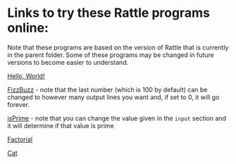 # Links to try these Rattle programs online:

Note that these programs are based on the version of Rattle that is currently in the parent folder. Some of these programs may be changed in future versions to become easier to understand.

[Hello, World!](https://tio.run/##7Tz9k9u2sb/rr4Cpl1i80/e5/lBysV3Hfs8znTgTp68/XM8NRUESaoqkCdLnc13/6@kuPkgABKm7JG2n897N@HwCFovF7mJ3sVgovy73WXr285BMTiYkzjYs3a1IVW4nD7FlEATB4FlBo5JuSJaSH/cVeVrtyOKMzB@u7j1cnT0gy/lyPhg8iSrAVKzIt1HKaDJ48p4WnGXpisyni@lcIIIf/K/MyCZbDQj8iF@H6C0lEdlWaVzCCAL9gCw7RCWLoyS5JrzMCoBISVQU0TVhKTnQQ1ZcQ9OGHLL3lJR7SvKMpSUtcDh@TOmHkryPkoo2k9CEU8AGqznQtOSPSVZAx/Wakr9WvCRpVlq9X08m5GrP4j2JcfK4JBF3cZCRwMxKUnFF426bRLvHoVoy/n5XsfgtyYtsV0QHbiydU0qe/ffr52QLlGzZx4/r6uNH0XNFGCd7miQZucqKZCMaP92Z8NNv@MXu6y8@X8zzd5e7Cf/m8nO@JPGexm85rh1Rsi0wKa9KxJEX7EDJvixzvprNQMJ0lyXbKawgfks/xPso3dFpnB1m7yrKkf989rsH9xcPZoxPyj38SqvDmhaTaCIwSTou5u8uL/LLOQiSwqx7pPU2M9xfPjhbztghTwQXAXlZgP5MDlG8Z6maBLhe3hbt8mw@4wLvBEZPFMvJCERLV@RTjhz57tWPoG6IXHWPyZrGEcoPFUdybkdBtnlUcFD8qz0FlYtA72A0Kgk95OV1KMU40Kq9oVs5YIS0hoaUd0m2jhKBwfysFZ6bjQXNYbeZLVlVAkFPy@fpxmwus/zV9jUyw2zFrRLtqNmk9oXZlGRZ/iyr6uah0Q4oC2v@uCoKkNGz7HCA/fYy3dAPLi6HtFiCchfsD4yXPrhnWX7tLoJunuJmt5ppnKXQvDMbYbu9gO1mLbiABf@@2m7tRSvIZSMXz8rIOZlLltS8sJsU2@pGbXX0ZyUA@HwxvyQnZDGX7Y24alDNEoS9rAerhRuNetnQ9F2mNodaDDS9iMAgmW1Lq9FgRoOy@WUoF3T/WChraUpGTyt5sMnSu7AroTMBe1oUWcGF8UqzKwe1@HX37l3xv9hUn3AHfKXVflH/tZyKH/3xu6/IRYlbLtpscFGVNLR7Ck5AmuOooIpXwlkAJ@NG98kVK/ew2T6QbIvsl06AXwpzjns/r/hejhS2ZAwchn0rXNz6mowlvVuwP4wLg7BlBQgJDE4BLoAW48a2lmD6wV/ti6za7WXzKJySl1scBzQCSESCT8GYiPVc7WES8IvIXjCba7pFv8akmbaJmpJXiOKKcToG3krcDVvZ1keZ8IzKTEVE2m01NUKLrgMFNw0mjSUJEKDMDU4MtAFEek1KhsSN2JSShRgiYIsKkFyxmIZk8g3hOY0Z7uAI6Ztjk8TEgeMoN4aCRCslkaGGLBbqU5mVURLaOiJ1ldEY@s8xDqFTniesHAVfBeFAeXCg5VwBweZyNI1tR8BpzQJlfuteBYFdGvGnIMQten5OgsAAb21WJVYDoP4TY4Geke3ZLNj6g1qZC764dEn3Eit2@KiZOLR6C1pWhXQ7NrX2zm8MRk1ZWVyvhhiITYRX44ZzhDAIdRlVl@@zKoGNQ01agy@FIHhZmHT1Mbn5oDnwZdAshH6g8SiIAC4gp8S3VAuZMAd8FF4EUXDZ1gPJjA8xzcuGojziXPlz0VY750blFqvVpeq1mDRoeI1bQKhMKeQFEg99UpaoDIbpkeAaHC7VOBfz9jzqj1Oy8K6pGWsTra079ECYo9wfeiJB9FgOC1vgyhn4hqipQnueoauaYyKha@bqgeN6ktDZ1kM0PLpT@omp0YuGRfWixmnAFRnyqygXn8F5gH1LIKzkJIl0yCNGW9IbCpZVqVrcSOFq1jR0@TvUitO09I23/wBPlkCo6AlBviYJTUc1QwyFaGPnFx4MhtL58J86CmGwUxwjhD@nwFA8xwArwf1IYzFW/wMbbYdIy9gyxIZtMahvG6qBjpsdndqiDpoRdJ5xztYJhSgItTaYL5Zn9353/8HDR59/evLlm8fBkHyJqlRQLmKFCDxUFEuPiD6KcPC4xp5OKapEBpAQI9QhhuTBG3GsfCyCDN0lWSF3PAT/dtQmg7lINMFRoG5CNjKkoMCjygiFujWlCYyCw8Roe8EuEcpcY8tWqkmnUZ6DZMQY286r@bGjzz0pPBeTxSUaShx0ag8ykJnQbc8lPcuo5scJCiC0QNxfKGpTh9Uqb3V28QT87cgeJY1xhBUmRCKEjhvjW8cNb4S7gn6D7RIafk9hWQkoE4KNA8MrNTF4HTfbHPcF6fWcj28252PvnMujky7bs@qpcZY7TiBhWcKGFNyw2ySLShwUmg7ZtoSWITTncQOWyD7G@MA/t@GRDKUdF0olLsO2STWQ/ORH4oYO7rAn/mFqztAzoRHqCBathjIzwcVweTrRx15bxJ44x2MxJFJ7E7uyUnjRjkh65QfbQPhE1vJfjucGPHB@uM6pEr@jS9qefstiNBd/s3AHp8EKDgJju3ESrHi1LtFxOD0nwepQJSXLk2unZxasNuw921Cn/SpYiQTZnzA/5vT9EKwKPF4dMLYYItPn4geiB0znFNQ4P23YTp7BcKVktDiHpY/J8hxkylJgwNm52AJw8BHJtTVNsishqg0tI5aApNfg8MD6YXADIyRCbhPEYeF4YnXo3AUr8H1O49fBSmnct9lV6nR@U3f@MXe6voc5aPm97HX6chhWpO5Md4IVejanNQ5WcZbGkQt9gWuIivIPWeZOfRmswC95Or4AsWabKsmc9v8CXBChOa0FrkClO4TjdfrPg1WzhZ@/q8DAORB/0ezZ/C8e@1@mr6Xd8AKXuCAU8gulyU7/GJkGyJ5BqPPUpSUC/cZMzcuUlS/qgNaGeapgXuW0iCTAUCaxs7oFM8iYgt6KZDSQE4szcmZv3@AAjMTeD33zvUb@JTQuXxTZQeSRHIC1Fu2P2fdNZsgB@r1a9tN08wMEVH4gpoBeAq93rd53wepdxcrvZYLVf@zFn78bwac45Zk2RXwIIUAJRnDu0yb2NAiVybSAL/DDZShAjGhDGYFR42i3BzRWGps6RrQNwVjeILDakIsTIuZnqvVET9wcQoTNQEgYwJmwAVyfGMhHWmQiDm3ghUmpR0iLQaItZnE2NGYHCGtGRVZBwL4J@/BoI6UQpdkUQ9o6NgeKCwZnIAjmQSMIjeI9hvaW8xOB6QHsG3jAheFrkFGnGGwHFjg067zJwnSXB/QYImAAAIyxVLxAE3vQ0hqEcrjBoDNrkAxJPMMawQtqQBAoh/O5HWg6qXOYSQG6B3AnD6RjITOnQQZHMy2C86CDe8IOeVbA8Snb1Z1rhRna2tjHi3kY3oKa2WJ@cjJany4makFA30mrbaA4pLbAce6o6KiTM06eh3h40JHsuQDUq9EEfp8uwktDenJpv6n8WtyqU0HdlIod6JELaXjZddap19LEKNIIDUXDWF7ryWT1@6hgkT6ASoZjDA@wO/aepuQNZtyiYuccpYP/ae4HA2Pf6CNAPf7x8fF3HATISgzTW@d3OWhM/tQ1at4esvfQCTy3vIEX@8lIqkbo4SsEl4qh6p6gTp5L6witnCzEdXCWo1E0@iRbRHgrwNToFqBf4ZR2hoa4zs8dZhlqZOVbDCthg6B4msXpIFmtUH8UhAp7YixGd@JqRV/vehvoGtc/Z9mT48ueiGW3JCujfbV0@UESN9M6rFplTtokH29wluaa50r1x6Qe4oCrxKqCz/DapX9AZN9A/jouzc4VvQ6XjprdmZMS9vF3pvhrOUZ1yNKahYAn5zVjVTe7HW/NUTdlb8@Y35TDJ7@Uwyc34PCJqcEGl8VZT7FYXdapCA0JHRs3JyzlJY02RJcfqIytlfoaCnSWRPBPya@o7B6n9r3e@v1YBIGpLw3nafJHCXdaTkOnbaD30nL9HtfrpnhseJ0oNkL5IccqDe96VBWQuPvVLOpjzY0RObr5K1jjxFANn45FJS6fGrWrMwMmk7BCilslUlXu44EPTiiFSEXyrrxsZ7wAHRoRLP7RI/feUvVZ7rGdsnYLLJzY2s6Y2enUGxDRSYifGB9B3nOtKQ1M4vTLYwMQN5MIQv52Mpl3iGRyU5E8emREc//ESdq8bRJdXnvgFAM6m9ZkVTOPyniG3UJtS7hILXskgljetjyuVfEJu2tst1n@RSVgTWo37FcVf12BLSgJY9ou47oTGYTZRZNBFZdFLtDHUlrXkcibxoG6VL1D0NXi3ZxkGdbzsRhcprp@VIx5/uoFGcmCIPCrWZpci3GyUtUsgRRlOmFfTV1HFHG0RqJep0yqmSuVLTSFf7zlQbReevXixp6l9xB@Klos0cjyBhmeqDSutXmwUdKKpWlkQmwFFRwuqlQWf9zlGLpgaF4PYEpecqVZanhRkALFDKy7ITE40tdkWHI0JW9CWbHEcAaYmqXvaYE3@GzblN3eoj7Rw8a@WsRbYDZvIq1ywa5xel59i@uBC4fDoXdbgkLhPXZzdyEj6XWB1bBYkMeVnKqaP9btjpkYsP2BmsbQHdsQD/lblpMqLVkiA80k43jLoaa2YFVRQ19tAmb08PbxMvC44qPlCl1AtTOx7ZN1j@UpG1JX8G0W/EfzQG@seruIqhmyjri0jbystlvDp4AVxSxUJMww1sRjtUS5hwU6xSvCdqh7HtNyUCwm6rQbojxcFBGKbmH@sBDwWBVx/@7zbtiOgmJPGcFR62o6ywBseEmCpkqpp@rGHaI3/W0GO8VQduHAT4FZ6eRH1mhVL5wotezpb8oQfgrGRKfqbS@zMDP2wed/B3GfDeJaZQIWeU/@HeQ9McjTlQRuRvOXmPtCu0xzqzc7dkMbT1dX8JiJ2oWvSPama8Yt5oVxba@ty52EqZipLkw051Eu0aJzWKeWC2pUUAyNNI2FcpqDyfI53G6vcdSEn9Zi7QeVF1Thb6NXt56YTBYGf/xvHuroxWB1N6QWnCsXx/Q1lq9/RWMS/DkNQveA5aQtRRHBrXI/cojuaraLQnUWCj/FzTD6C3IW3i7z6Dk4ddx1AfJl72VJ97jFvHfz9g2c3/wyDuB1WO67x8JyDcn/Wt7Y1JVPTDfGQXxjvMRzM2/HcVgnp9schY/4/W4J0kP@GuuHO3Jtx5OVflYrtD6RtGesM4HH06j9M7VPq3aNjXdTSZCmANafSLGfZJkvldS9Q6NCYmK3eOdW@1nsYIhO52MVYKYZqdMYxy6v@/bonBzJ8nuuUXqKjIxFHU3JkH4yPUrmvZHwwNVbWZ73zSong0A8Hw51MkYAGVXS6FtXcChg@azAd0v41mfN0tkePMFIVCu9xXe2V2SbykdgICVOwzFWsGQHLMbmZESnuylZLO/DyJLoZkAPYHFEeQSnjT3blvoBZVNuZeqGKW8rU4aFLlpZoPEX5tsEFs8lwa/Jsx3Jq8X7VjBtRAiGaG3wrvDWuBZv1aSZjCTRQl8DqTq0ragqoqISPqHpDg6Chub7bk4Ax1/kezXePMpW3F5nZZkdPLfxJFr6xkQJoE2jEhUvS0XnRhM0UQalLm3SF2cyTwWkLaY2yNzpn0/J84TLUdLXm3NrcwUf73LtZJrpxYs4TR8dS7RIpzgsAzUTBFSrw0LfzWYlryHG@NpEPEAYk5vpke@1642q4W0DXJ9bpRicN6Mw/VOjnFomzusnSlZVsTneghYRZecDqoHn6c9T3Gs1PrvsWlNkhzOidMvK0RjktLZTh/mTr289ftLZXpZztEz@RT2rg6lN/dKgZ3hgu30pX5gspQc1l2L4SO9SpOdmZbwnbs4Hu5y3wR3XYA272@mlGovOQjYzhi1gXGXT3UbWonjeAvFfoh1bqhvMyO1hXBe5rJz38XH@/3y0@Oi91PK/FqoR25bm/wQvO5bcz1P9pM2p@1a1IFUKoRbDp94Dw1hg7UcTcKv7o@s4Qa@DwRE@k1Tx1@nkZPbFmPzww/MXws3QqEjwK1E2FBkXYRXyIfowO@AzS/UHASJk5W@cJdUhnRXZ1ZhEgBBs5gxOwzhNdWh9X0WHu2p5nO5QZ6jIlswYdL4U0g9dXE/QcS3XxmG8FMR2X0f3Ja6nrN65svQeie7gz9Hvp3CY6M9wOIczq4D/NqeJjolvcRRyPal@QHeLahT74Oq7JrXeHpisFrWY4s2UOous5RdXoCkRAQW2NW94fZeHItYTlw3gI0D5AVjeTOCTRgbbFe83IlIXRDbXZQa2pUL32EC3AbH4cAnNwGvsLcNLSmitsaWU6XI3xDqWiKSJ6zmmwEj7pOIO09c2nuD8Bt@D8mu@OObY40szK7sIxqrCVi@/rkt2TUfnpaRv4zerUq9Y1ZvbjjISA1wlT4KA@Gqlj6WWe6nCnLZDWQ9RLrRR9NV/bJTw2ku6369A/BXtHSOt0oDQPH/b73466lvU96/YGzUCRc1SPMkJ39Snjb0lSsaX1tzBwML7lRdBMP0rqKgJHYZdwm/iE4c5@KpnKL7NQnwvmUh6PB44VT7NO6cbZSXamUxVylAeSUQYOxuZYw/7F1b9uJmJztKfVvlPOGhbfeMlWNubdV3zdlLYcT@@XNx7cO/h2f17D1q@p6nIfSm@y8VOf9kVtmYlcn3iB3E45bXkAr2FSibUlbUiyBKOAb@EJxUF5Fj0or6ujuM3DlyqYlOjQg3b1dsvzD@Irx6T6QiWyttzAeHTHfX9a6A50QGdk9yLpUW6zJrLKuNsa7sLVVPrRhoNX3Y6KytewyEqczGC3lh8P6CRWxEJEhhzsFVhcJ1VxTMIN4UNDv7889XP4qvTjGb958UKDehAfp2abgQb9fM/AA "Python 3 – Try It Online")

[FizzBuzz](https://tio.run/##7Txrk9s2kt/1KzDU2RZn9B7HDyWTsePYd67ail129vaDVt5QFCRxTZE0QXo8Pp//erYbDxIAQWomyd7W1d1UeTwCGo1Gd6O70Wgouy72aXL@a5@MTkckTDdRsluQstiOHmFLz/O83rOcBgXdkDQhP@9L8rTckdk5mT5a3H@0OH9I5tP5tNd7EpSAKV@QH4MkonHvyUeasyhNFmQ6no2nHBH84H9FSjbpokfgh/86BO8pCci2TMICRhDoB2TpISiiMIjja8KKNAeIhAR5HlyTKCEHekjza2jakEP6kZJiT0mWRklBcxyOHxP6qSAfg7ik9SQ0ZhSwwWoONCnYJUlz6LheU/L3khUkSQuj97vRiFzto3BPQpw8LEjAbBxkwDFHBSmZpHG3jYPdpS@XjL8/lFH4nmR5usuDA9OWziglz/797XOyBUq20efP6/LzZ95zRSJG9jSOU3KV5vGGN345GbGz79ly992dr8tp9mG1G7HvV1@zOQn3NHzPcO2IMtoCk7KyQBxZHh0o2RdFxhaTCUiY7tJ4O4YVhO/pp3AfJDs6DtPD5ENJGfKfTb55@GD2cBKxUbGHX0l5WNN8FIw4JkHHcvphtcxWUxAkhVn3SOttZngwf3g@n0SHLOZcBORFDvozOgThPkrkJMD14rZo5@fTCeN4RzB6JFlOBiBauiBfMuTIT69@BnVD5LJ7SNY0DFB@qDiCczsKss2CnIHiX@0pqFwAegejUUnoISuufSHGnlLtDd2KAQOk1dekvIvTdRBzDPpnpfBMb8xpBrtNb0nLAgh6WjxPNnpzkWavtm@RGXorbpVgR/UmuS/0pjhNs2dpWTX3tXZAmRvzh2Weg4yepYcD7LeXyYZ@snFZpIUClNlgf4pY4YJ7lmbX9iLo5iludqOZhmkCzTu9EbbbC9huxoJzWPAP5XZrLlpCzmu5OFZGLshUsKTihdkk2VY1KqujPksBwOfldEVOyWwq2mtxVaCKJQi7qgbLhWuNatnQ9FMqN4dcDDS9CMAg6W1zo1FjRo2y/qUpF3T/nEtrqUtGTSt4sEmTe7AroTMGe5rnac648UrSKws1/3Xv3j3@P99UX3AHfKvUflb9NR/zH/Xxp2/JssAtF2w2uKhSGNo9BScgzHGQU8kr7iyAk2Gt@@QqKvaw2T6RdIvsF06Arbg5x72flWwvRnJbMgQOw77lLm59TYaC3i3Yn4hxg7CNchASGJwcXADNh7VtLcD0g7/a52m524vmgT8mL7c4DmgEkIB4X7wh4eu52sMk4BeRvWA213SLfi0SZtokakxeIYqriNEh8FbgrtkabV2Ucc8ozVRAhN2WUyM07zpQcNNg0qI4BgKkucGJgTaASK5JESFxg2hMyYwP4bB5CUiuopD6ZPQ9YRkNI9zBAdI3xSaBiQHHUW4RChKtlECGGjKbyU9FWgSxb@qI0NWIhtB/gXEIHbMsjoqB963n96QHB1ouJBBsLkvTou0AOK1YIM1v1SshsEsh/uL5uEUvLojnaeCNzSrFqgFUf2Is0DGyOZsBW32QK7PBZyubdCexfIcP6ol9ozenRZkLt2NSa@782mBUlBX59aKPgdiIezWmOUcIg1CXUXXZPi1j2DhUp9W7ywXBilynq4vJ9QfFgbtevRD6iYYDLwA4j5wR11INZNwcsIG/9AJv1dQDwYxPIc2KmqIsYEz6c95WOeda5WaLxUr2Gkzq1bzGLcBVpuDyAon7LikLVBrD1EhwDRaXKpyzaXMe@ccZmTnXVI81iVbWHXogzJHuDz0RJ3oohvkNcOkMXEPkVL45T99WzSER0BVz1cBhNYlvbes@Gh7VKfzEWOtFwyJ7UeMU4IL02VWQ8c/gPMC@xRBWMhIHKuThow3p9TnLykQubiBx1Wvq2/ztK8WpW7rGm3@AJ4shVHSEIN@RmCaDiiGaQjSxs6UDg6Z0LvxnlkJo7OTHCO7PKTAUzzHASnA/wlgM5f/ARtMh0iI0DLFmWzTqm4aqp@JmS6e2qIN6BJ2ljEXrmEIUhFrrTWfz8/vfPHj46PHXX57cfXfp9cldVKWcMh4rBOChglB4RPRRhIHH1fZ0QlElUoCEGKEKMQQP3vFj5SUPMlSXYIXY8RD8m1GbCOYC3gRHgaoJ2RghBTkeVQYo1K0uTWAUHCYG22W0Qih9jQ1bKScdB1kGkuFjTDsv58eOLvck8SxHsxUaShx0Zg7SkOnQTc8lPMug4scpCsA3QOxfKGpdh@Uqb3V2cQT8zcgeJY1xhBEmBDyEDmvjW8UN77i7gn6N7QIafo9hWTEoE4INPc0r1TF4FTebHHcF6dWclzeb89I55/zopPPmrGpqnOXECiQMS1iTght2G6dBgYN83SGbltAwhPo8dsASmMcYF/jXJjySIbVjKVVi5TdNqobkFzcSO3Swhz1xD5Nz@o4JtVCHs2jRF5kJxoeL04k69poidsQ5DoshkJqb2JaVxIt2RNArPpgGwiWyhv@yPDfggfPDdUal@C1dUvb0xyhEc/FfBm7vzFvAQWBoNo68BSvXBToOq@fUWxzKuIiy@NrqmXiLTfQx2lCr/cpb8ATZXzA/ZvW98RY5Hq8OGFv0kelT/gPRA6ZzcqqdnzbRTpzBcKVkMLuApQ/J/AJkGiXAgPMLvgXg4MOTa2sap1dcVBtaBFEMkl6DwwPrh8ENjBAImUkQg4XjidWic@ctwPdZjd95C6lxP6ZXidX5fdX558zqeg1z0OK16LX6MhiWJ/ZMJ94CPZvVGnqLME3CwIZe4hqCvPhTmtpTr7wF@CVHxx0Qa7op49Rq/zfABRGa1ZrjCmS6gzteq//CW9Rb@PmHEgycBfE3xZ7Nf@Kx/2XyVtgNJ3CBC0Ihv5CabPUPkWmA7BmEOk9tWgLQb8zUvEyi4kUV0JowTyXMq4zmgQDoiyR2WrVgBhlT0FuejAZyQn5GTs3t6x2Akdj7qWu@t8i/mIbFizw98DySBbBWov05fV1nhiygH@SynyabNxBQuYEiCfQSeL1r9H7wFh/KqHgtEqzuYy/@/LcWfPJTnm5T@AcfAhRvAOc@ZWLPPF@aTAN4iR9WPgfRog1pBAa1o90e0FgpbPIY0TQEQ3GDEFWGnJ8QMT9Trkdq4voQwm0GQsIAFnEbwNSJgXymecrj0Bqem5RqhLAYJNhiFmdDw@gAYc0gT0sI2Dd@Fx5lpCSiJB1jSFvF5kBxHsEZCIJ50AhCg3CPob3h/HhgegD7Bh5wpvkaZNQZBtueAQ7NKm8y093lAT0GDxgAAGMsGS/Q2Bw0NwahHG4w6NwYJEISx7Ba8JwaEATK4WJqBppW6hxmkoD2AdzKA6lYSM9pkN7RTAvnPOjgnkSHLM3h@JTuqs61xAxtTezD2dT3b0HNZDY9PR2sz2YjuSCg77TR1pMcklvgOHdkdNTKGSvPQxw8aEn2LAH1YjCC32czf6VJTyztD5Vfg1tVKqidUr4DHXIhNS/bzjrVWuoYRRihPm8Yims9kaz@GORRoA6gguEYwwPsLvpIE/IOM25BvrOO0t5/1PeDnrZv1BGgGn95fPyJhQBZiWF64/wuBg3JX9pGTZtD9g46geeGN3BiPx0I1fAdfIXgUjJU3hNUyXNhHaGVkRm/Dk4zNIpan2ALD285mBzdAHQrnNROXxPXxYXFLE2NjHyLZiVMEBRPvTgVJMsVqo@cUG5PtMWoTlwt7@tcbw1d4frnLHt0fNkjvuyGZEW0L5cuPgjiJkqHZavISevk4w3OXF/zVKr@kFRDLHCZWJXwKV67dA8IzBvI38elyYWk1@LSUbM7sVLCLv5OJH8NxygPWUqzEPD0omKs7I5ux1t91E3Z2zHmD@Xw6W/l8OkNOHyqa7DGZX7WkyyWl3UyQkNCh9rNSZSwggYbosoPZMbWSH31OTpDIvin4FdQtI@T@15t/W4snMDElYZzNLmjhJOG01BpG@hdGa7f4XrtFI8JrxLFWijfZ1il4VyPrALid7@KRV2suTEiSzd/B2usGKrm07GoxOZTrXZVZkBnElZIMaNEqsxcPHDBcaXgqUjWlpdtjRegQyGCxT9@bN9byj7DPTZT1naBhRVbmxkzM516AyJaCXET4yLIea7VpYFJnG55bADiZhJByD9OJtMWkYxuKpLHj7Vo7p84SZO3daLLaQ@sYkBr0@qsqueRGU@/XahNCeeJYY94EMualse2Ki5ht41tN8u/qQSsTu363aririswBSVgdNulXXcigzC7qDOoZKLIBfqihFZ1JOKmsScvVU8Iulq8mxMsw3q@KASXKa8fJWOev3pBBqIgCPxqmsTXfJyoVNVLIHmZjt9VU9cSRRytkajWKZJq@kpFC03gH2t4EKWXTr24sWfpPISf8RZDNKK8QYQnMo1rbB5sFLRiaRoZEVNBOYfzMhHFH/cYhi4YmlcDIikvsdI00bwoSIFiBtbekBgcqWsyLDkak3e@qFiKcAaYOko@0hxv8KNtXXZ7i/pEBxu7ahFvgVm/iTTKBdvGqXnVLa4Dzu/3@85tCQqF99j13YWIpNc5VsNiQR6Tcior/hi3O3piwPQHchpNd0xD3Gfvo4yUSRHFItCMU4a3HHJqA1YWNXTVJmBGD28fV57DFR8tV2gDqpyJaZ@MeyxH2ZC8gm@y4H81D9TGqrYLr5oh64AJ28iKcrvVfApYUcxCBdwMY008VksUe1igVbzCbYe859EtB8Viola7wcvDeREh7@bmDwsBj1URd@8@54ZtKSh2lBEcta66s/TAhhfEq6uUOqpu7CFq099msFUMZRYO/OLplU5uZLVWdcLxUsuO/roM4RdvSFSq3vQyMz1j7339VxD3VSOuUSZgkPfkX0HeE408VUlgZzR/i7nPlcvUt3q9Yze09nRVBY@eqJ25imRvumbcYk4Y2/aautxKmIyZqsJEfR7pEg06@1VqOadaBUVfS9MYKMcZmCyXw233GkdN@Fkl1m5QcUHl/zF6deuJyWim8cf95qGKXjRWt0MqwdlysUxfbfm6VzQk3l8Tz7cPWFbakhcR3Cr3I4aornq7SFTnPvdTTA@j75Bz/3aZR8fBqeWuC5DPOy9L2sfNpp2bt2vg9OaXcQCvwnLXPRaWawj@V/LGprZ8YrLRDuIb7SWenXk7jsM4Od3mKHzE77dLkB6yt1g/3JJrO56sdLNaonWJpDljlQk8nkbtnql5WjVrbJybSoDUBbDuRIr5JEt/qSTvHWoV4hPbxTu32s98B0N0Oh3KADNJSZXGOHZ53bVHp@RIlt9xjdJRZKQt6mhKhnST6VAy542EA67ayuK8r1c5aQTi@bCvkjEcSKuSRt@6gENBlE1yfLeEb33WUTLZgycY8Gql9/jO9opsE/EIDKTEqD/ECpb0gMXYjAzoeDcms/kDGFkQ1QzoASwMKAvgtLGPtoV6QFmXW@m6ocvbyJRhoYtSFmj8jfk2jsVxSfB78mxH8mrhvhFMaxGCJloTvC281a7FGzVpOiNJMFPXQLIObcuriiivhI9psoODoKb5rpsTwPE38V6N1Y@yJbfXaVGkB8dtPAnmrjFBDGiToEDFSxPeuVEEjaRBqUqb1MWZyFMBabOxCTK1@qdj8jxmYpTw9frcylzBx3tMOZl6ev4iTtFHhwIt0skPy0DNCAHl6rDQd7NZiGuIIb424Q8QhuRmeuR67XqjanjTAFfnViEG680oTP9UK6cWifPqiZJRVayPN6B5RNn6gKrnePrzFPdahc8su1YUmeEML90ycjQaOY3t1GL@xOtbh5@0tpfhHA2Tv6xmtTA1qZ9r9PQP0W5fiBcmc@FB9aVoPtK5FOG5oyLcEzvng13W2@CWa7Ca3c30UoVFZSHrGf0GMK6y7m4ia1A8bYC4L9GOLdUOZsT20K6LbFZOu/g4/X8@Gnx0Xmq5XwtViE1L83@Cly1L7uapetJm1X3LWpAygVArwqfePc1YYO1HHXDL@6PrMEavg8ERPpOU8dfZ6HRyZ0jevHn@grsZGuQxfiXKhiLjAqxCPgSfJgd8Zin/IECEqPwN07g8JJM8vRqSABCCzZzAaRinKQ@N76tocVcNj9Me6vQl2YIZvdaXQuqhi@0JWq7lmji0l4LY7upov8R1lNVbV5bOI9EJ/hz9fgqLie4Mh3U4Mwr4b3OaaJn4Fkch25OqB3S3qEYxD66ua1Lj7YHOal6Lyd9MybPIWnxxBZoSHlBgW/2G13V5yGM9ftkAPgKUH4DFzQQ@aYxgu@L9RkCqgsj6ukzDNpfoLjV0GxCLCxfXDLzG3kZ4SQmtFbaERqrcDbEOBSJh4jqOKTDSPKnYw9S1jSM4v8H3oPyeL4459vhSz8rOvKGssFXLr@qSbdPReinp2vj1quQrVvnmtqWMRAOXyRPPI65a6WOp5U6qMKdtUdZBlA2tFX11HxsFvPKS9vcrEHdFe8tIozTA18/f5ruflvoW@f0r5kYNQFHTBE9y3Dd1aWNniZL2pTUnGFg4v/LC88Z/BxXVoX2/Tfh1fGIxB1/19Pm3WfDvJeNJj8ueVeVTv3O6UVaimcmUpQzFkUSEtrOROeaw/8GqHzsz0Vr60yj/8XtNq6@9BGt6s7Zr3lYKW@7H57P7D@8/On9w/2HD99QVuS/5d7mY6S@zwlavRK5O/CAOq7yWLNFbyGRCVVnLgyzuGPBLeBJeQI5FL/Lr6hh@48BKFptqFWrYLt9@Yf6Bf/WYSEdEibg95xAu3ZHfvwaaExzQOYm9WBiki6y5qDJOt6a7kDW1dqRR82WnsrL8NRyi0hfD6Q359wNquRWeIIExB1MVetdpmT@DcJPbYO@vv76IPn@@@0P5@fOXE/aWzd7O2Pz1@XJ39ma2ZnfOl9P1bP1uutrd@Qb@nOOfP6xm0@mv/PvWNFzqz@UCrW5PfAebagTD9us/AA "Python 3 – Try It Online") - note that the last number (which is 100 by default) can be changed to however many output lines you want and, if set to 0, it will go forever.

[isPrime](https://tio.run/##7Txrkxu3kd/5K6Dh2eLs8r2KHrTXkiJLd6pKWS7LuXxgqHg4BElE89I8tFpF0V93uvGYATCY4a7tJJW62yqtlkCj0ehudDcaDWbX5TFNLn4eksnZhITpjiWHFanK/eQhtgw8zxs8y2lQ0h1JE/LjsSJPqwNZXJD5w9W9h6uLB2Q5X84HgydBBZjyFfk2SBiNBk/e07xgabIi8@liOueI4Af/K1OyS1cDAj/8Vxy8pSQg@yoJSxhBoB@QpXFQsjCIomtSlGkOEAkJ8jy4JiwhMY3T/BqadiRO31NSHinJUpaUNMfh@DGhH0ryPogq2kxCo4ICNlhNTJOyeEzSHDqut5T8tSpKkqSl0fv1ZEKujiw8khAnD0sSFDYOMuKYWUmqQtJ42EfB4bEvl4y/31UsfEuyPD3kQVxoSy8oJc/@@/VzsgdK9uzjx2318SPvuSKsIEcaRSm5SvNoxxs/3ZkU598U68PXX3xez7N3m8Ok@GbzOVuS8EjDtwWuHVGyPTApq0rEkeUspuRYllmxms1AwvSQRvsprCB8Sz@ExyA50GmYxrN3FS2Q/8Xsdw/uLx7MWDEpj/ArqeItzSfBhGMSdKzn7zbrbDMHQVKY9Yi03maG@8sHF8sZi7OIcxGQlznozyQOwiNL5CTA9fK2aJcX81nB8U5g9ESynIxAtHRFPmXIke9e/Qjqhshl95hsaRig/FBxBOcOFGSbBXkBin91pKByAegdjEYloXFWXvtCjAOl2ju6FwNGSKuvSfkQpdsg4hj0z0rhC70xpxnsNr0lrUog6Gn5PNnpzWWavdq/RmborbhVggPVm@S@0JuiNM2epVXdPNTaAWVuzB9WeQ4yepbGMey3l8mOfrBxWaSFArSwwf7AitIF9yzNru1F0N1T3OxGMw3TBJoPeiNstxew3YwF57Dg31f7vbloCbls5OJYGbkkc8GSmhdmk2Rb3aisjvosBQCf1/MNOSOLuWhvxFWDKpYg7KYeLBeuNaplQ9N3qdwccjHQ9CIAg6S3LY1GjRkNyuaXplzQ/WMuraUuGTWt4MEuTe7CroTOCOxpnqd5wY1Xkl5ZqPmvu3fv8v/5pvqEO@ArpfaL@q/llP@oj999RdYlbrlgt8NFVcLQHik4AWGOg5xKXnFnAZwMG90nV6w8wmb7QNI9sl84gWLDzTnu/awqjmIktyVj4DDsW@7ittdkLOjdg/1hBTcIe5aDkMDg5OACaD5ubGsJph/81TFPq8NRNI/8KXm5x3FAI4AExPvkjQlfz9URJgG/iOwFs7mle/RrTJhpk6gpeYUorlhBx8BbgbthK9u7KOOeUZqpgAi7LadGaN4VU3DTYNJYFAEB0tzgxEAbQCTXpGRI3IhNKVnwIRw2rwDJFQupTybfkCKjIcMdHCB9c2wSmArgOMqNoSDRSglkqCGLhfxUpmUQ@aaOCF1lNIT@S4xD6LTIIlaOvK88fyA9ONByKYFgc1maxvYj4LRigTS/da@EwC6F@JPn4xa9vCSep4G3NqsUqwZQ/4mxQM/I9mwGbP1BrswGX2xs0p3E8h0@aib2jd6cllUu3I5JrbnzG4NRU1bm16shBmIT7tUKzTlCGIS6jKpbHNMqgo1DdVq9L7kgijLX6epjcvNBceBLr1kI/UDDkRcAnEfOiWupBjJuDoqRv/YCb9PWA8GMDyHNyoaiLCgK6c95W@2cG5VbrFYb2WswadDwGrcAV5mSywsk7rukLFBpDFMjwTVYXKpxLubteeQf52ThXFMz1iRaWXfogTBHuj/0RJzosRjmt8ClM3ANkVP55jxDWzXHREDXzFUDx/UkvrWth2h4VKfwE1OtFw2L7EWNU4ArMiyugox/BucB9i2CsLIgUaBCHj7akN6Qs6xK5OJGElezpqHN36FSnKalb7z5B3iyCEJFRwjyNYloMqoZoilEG3uxdmDQlM6F/9xSCI2d/BjB/TkFhuI5BlgJ7kcYi7H8H9hoOkRahoYh1myLRn3bUA1U3Gzp1B51UI@gs7Qo2DaiEAWh1nrzxfLi3u/uP3j46PNPT75889gbki9RlXJa8FghAA8VhMIjoo8iBXhcbU8nFFUiBUiIEeoQQ/DgDT9WPuZBhuoSrBA7HoJ/M2oTwVzAm@AoUDchGxlSkONRZYRC3evSBEbBYWK0X7MNQulrbNlKOek0yDKQDB9j2nk5P3b0uSeJZz1ZbNBQ4qBzc5CGTIduey7hWUY1P85QAL4BYv9CUes6LFd5q7OLI@BvR/YoaYwjjDAh4CF02BjfOm54w90V9GtsF9DwewrLikCZEGzsaV6picHruNnkuCtIr@d8fLM5HzvnXJ6cdNmeVU2Ns9yxAgnDEjak4IbdR2lQ4iBfd8imJTQMoT6PHbAE5jHGBf65DY9kSO1YS5XY@G2TqiH5yY3EDh3sYU/cw@ScvmNCLdThLFoNRWai4MPF6UQde00RO@Ich8UQSM1NbMtK4kU7IugVH0wD4RJZy39ZnhvwwPnhOqNS/JYuKXv6LQvRXPzNwO2deys4CIzNxom3KqptiY7D6jnzVnEVlSyLrq2embfasfdsR632K2/FE2R/wvyY1feDt8rxeBVjbDFEps/5D0QPmM7JqXZ@2rGDOIPhSslocQlLH5PlJciUJcCAi0u@BeDgw5NrWxqlV1xUO1oGLAJJb8HhgfXD4AZGCISFSVABC8cTq0XnwVuB77Mav/ZWUuO@Ta8Sq/ObuvOPmdX1PcxBy@9Fr9WXwbA8sWe6463Qs1mtobcK0yQMbOg1riHIyz@kqT31xluBX3J0fAFiTXdVlFrt/wW4IEKzWnNcgUx3cMdr9V96q2YLP39XgYGzIP6i2LP7Xzz2v0xeC7vhBC5xQSjkF1KTrf4xMg2QPYNQ56lNSwD6jZmalwkrX9QBrQnzVMK8ymgeCIChSGKndQtmkDEFvefJaCAn5Gfk1Ny@XgyMxN4PffO9Rv5FNCxf5GnM80gWwFaJ9sf0@yYzZAH9Xi77abL7AQIqNxCTQC@B14dW7ztv9a5i5fciweo@9uLP37Xgk5/ydJvCP/gQoHgjOPcpE3vu@dJkGsBr/LDxOYgWbUgjMGoc7T5GY6WwyWNE2xCMxQ0Cqw05PyFifqbaTtTEzSGE2wyEhAEF4zagUCcG8pHmKY9DG3huUuoRwmKQYI9ZnB0NWQxhzShPKwjYd34fHmWkJKIknWJIW8fmQHHO4AwEwTxoBKFBeMTQ3nB@PDCNwb6BB1xovgYZdY7BtmeAQ7PKmyx0dxmjx@ABAwBgjCXjBRqZg5bGIJTDDQZdGINESOIY1gieUwOCQDlczs1A00qdw0wS0D6AW3kgFQvpOQ0yOJlp4ZwHHTwSFmdpDsen9FB3biVmaGtjHy/mvn8LamaL@dnZaHu@mMgFAX1nrbaB5JDcAqe5I6OjTs5YeR7i4EFHsmcNqFejCfw@X/gbTXpiab@p/FrcqlNB3ZTyHeiQC2l42XXWqdfSxCjCCA15w1hc64lk9fsgZ4E6gAqGYwwPsAf2nibkDWbcgvxgHaW9/2nuBz1t36gjQD3@8enxdywEyEoM01vndzFoTP7UNWreHnJ00Ak8N7yBE/vZSKiG7@ArBJeSofKeoE6eC@sIrQVZ8OvgNEOjqPUJtvDwloPJ0S1At8JJ7fQ1cV1eWszS1MjIt2hWwgRB8TSLU0GyXKH6yAnl9kRbjOrE1fK@3vU20DWuf86yJ6eXPeHLbklWRPty6eKDIG6mdFi2ipy0Tj7e4Cz1Nc@l6o9JPcQCl4lVCZ/itUv/gMC8gfx1XJpdSnotLp00uzMrJezi70zy13CM8pClNAsBzy5rxspudjve6qNuyt6eMb8ph89@KYfPbsDhM12DNS7zs55ksbyskxEaEjrWbk5YUpQ02BFVfiAztkbqa8jRGRLBPwW/grJ7nNz3auv3Y@EEJq40nKPJHSXcaTkNlbaB3o3h@h2u107xmPAqUayF8sMCqzSc65FVQPzuV7GojzU3RmTp5q9gjRVDNXw6FZXYfGrUrs4M6EzCCqnCKJGqMhcPXHBcKXgqsujKy3bGC9ChEMHiHz2y7y1ln@Ee2ylru8DCiq3NjJmZTr0BEZ2EuIlxEeQ81@rSwCROvzx2AHEziSDkbyeTeYdIJjcVyaNHWjT3T5ykzdsm0eW0B1YxoLVpdVY188iMp98t1LaE88SwRzyILdqWx7YqLmF3je02y7@oBKxJ7fr9quKuKzAFJWB026VddyKDMLuoM6gqRJEL9LGE1nUk4qZxIC9V7xB0tXg3J1iG9XwsBJcprx8lY56/ekFGoiAI/GqaRNd8nKhU1UsgeZmO31dT1xFFnKyRqNcpkmr6SkULTeBf0fIgSi@denFjz9J7CD/nLYZoRHmDCE9kGtfYPNgoaMXSNDIhpoJyDudVIoo/7hYYumBoXg9gUl5ipWmieVGQAsUMrL0hMThS12RYcjQlb3xRscRwBpiaJe9pjjf4bN@U3d6iPtHBxr5axFtg1m8ijXLBrnFqXnWL64Dzh8Ohc1uCQuE9dnN3ISLpbY7VsFiQV0g5VTV/jNsdPTFg@gM5jaY7piEeFm9ZRqqkZJEINKO0wFsOObUBK4sa@moTMKOHt48bz@GKT5YrdAHVzsS0T8Y9lqNsSF7Bt1nwH80DtbHq7cKrZsg2KIRtLMpqv9d8ClhRzEIF3AxjTTxWS5RHWKBVvMJth7zn0S0HxWKiTrvBy8N5ESHv5uYPCwFPVRH37z7nhu0oKHaUEZy0rrqz9MCGl8RrqpR6qm7sIWrT32awVQxlFg785OmVTm5kjVb1wvFSy57@pgzhJ29MVKre9DILPWPvff53EPdZI65VJmCQ9@TfQd4TjTxVSWBnNH@Juc@Vy9S3erNjd7TxdHUFj56oXbiKZG@6ZtxiThjb9pq63EmYjJnqwkR9HukSDTqHdWo5p1oFxVBL0xgopxmYLJfD7fYaJ034eS3WflBxQeX/Nnp164nJZKHxx/3moY5eNFZ3QyrB2XKxTF9j@fpXNCbenxPPtw9YVtqSFxHcKvcjhqiuZrtIVBc@91OFHkZ/QS7822UeHQenjrsuQL7svSzpHreY927evoHzm1/GAbwKy133WFiuIfhfyxubuvKJyU47iO@0l3h25u00DuPkdJuj8Am/3y1BGmevsX64I9d2OlnpZrVE6xJJe8Y6E3g6jdo/U/u0atbYODeVAGkKYN2JFPNJlv5SSd47NCrEJ7aLd261n/kOhuh0PpYBZpKSOo1x6vK6b4/OyYksv@MapafISFvUyZQM6SfToWTOGwkHXL2VxXlfr3LSCMTz4VAlYziQViWNvnUFhwKWzXJ8t4RvfbYsmR3BE4x4tdJbfGd7RfaJeAQGUiqoP8YKljTGYuyCjOj0MCWL5X0YWRLVDOgBLAxoEcBp48j2pXpA2ZRb6bqhy9vIlGGhi1IWaPyF@TaOxXFJ8GvybCfyauGxFUxrEYImWhO8K7zVrsVbNWk6I0mwUNdAsg5tz6uKKK@Ej2hygIOgpvmumxPA8RfxXq1oHmVLbm/Tskxjx208CZauMUEEaJOgRMVLE965UwRNpEGpS5vUxZnIUwFpi6kJMrf651PyPCrEKOHr9bmVuYKPdwvlZJrp@Ys4RR8dC7RIJz8sAzUTBJSrw0Lf3W4lriHG@NqEP0AYk5vpkeu1642q4U0DXJ9bhRisN6Mw/VOtnFokzusnSkZVsT7egOYRZecDqoHj6c9T3Gs1PrPsWlFkhjO8dMvI0WjktLZTh/kTr28dftLaXoZzNEz@up7VwtSmfqnRM4zZ4ViKFyZL4UH1pWg@0rkU4blZGR6JnfPBLuttcMc1WMPudnqpxqKykM2MfgsYV9l0t5G1KJ63QNyXaKeWagczYnto10U2K@d9fJz/Px8NPjovtdyvhWrEpqX5P8HLjiX381Q9abPqvmUtSJVAqMXwqfdAMxZY@9EE3PL@6DqM0OtgcITPJGX8dT45m30xJj/88PwFdzM0yCP8SpQdRcYFWIUcBx9mMT6zlH8QIEJU/oZpVMXJLE@vxiQAhGAzZ3AaxmmquPV9FR3uquVxukOdoSRbMGPQ@VJIPXSxPUHHtVwbh/ZSENtdHd2XuI6yeuvK0nkkuoM/J7@fwmKiO8NhHc6MAv7bnCY6Jr7FUcj2pOoB3S2qUcyDq@ua1Hh7oLOa12LyN1PyLLIVX1yBpoQHFNjWvOF1XR7yWI9fNoCPAOUHYHEzgU8aGWxXvN8ISF0Q2VyXadiWEt1jDd0OxOLCxTUDr7H3DC8pobXGllCmyt0Q61ggEiau55gCI82Tij1MXds4gvMbfA/Kr/nimFOPL/Ws7MIbywpbtfy6Ltk2HZ2Xkq6N36xKvmKVb247ykg0cJk88TziqpU@lVrupQpz2hZlPUTZ0FrRV/@xUcArL2l/vwJxV7R3jDRKA3z9/G2@@@mob5Hfv2Ju1AAUNU3wJMd9U5829pYoaV9acwcDC@dXXnje9K@gojq073cJv4lPLObgq54h/zYL/r1kPOnxeGBV@TTvnG6UlWhnMmUpQ3kiEaHtbGSOOexfWPVjZyY6S39a5T/@oG31tZdgbW/Wdc3bSWHH/fhyce/BvYcX9@89aPmepiL3Jf8uFzP9ZVbY6pXI9YkfxGGV15I1eguZTKgra3mQxR0DfglPwgvIsehFfl1dgd84sJHFplqFGrbLt1@Yf@BfPSbSESwRt@ccwqU78vvXQHOCGJ2T2IulQbrImosq43RvugtZU2tHGg1fDiory1/DISp9MZzekH8/oJZb4QkSGBObqjC4Tqv8GYSb3AZ7f/7503px@W5jfKfdZf2ldpeL7Gf@zWraKPXneoX2dSC@bU01ggn7eXHxDw "Python 3 – Try It Online") - note that you can change the value given in the `input` section and it will determine if that value is prime


[Factorial](https://tio.run/##7Tz9cxu3jr/rr6BXl0RrS7Ikp02rxkmcxHn1TCbOJO7r3NjK61qipH1Z7Sr7Ecd9vvzrPQAkd0kuV7L7cW9u7jytIpEgCIIgAIIg19f5MokPfmuf/XjynsF/Zz8esxenL4/Zq9N39OPkzdnxu7fvjuFzhx3//fjN2U9Hr1//J6MGr4/e/O2no78ds59PXr9mz4/Z0cuXxy/Z2Sk7Ozllp2/Yydl7dvrzm51Wq816uz02TWZhvBizIp/3vsOSlud5rRcpD3I@Y0nMzpYFOyoWbHjABt@NH343PnjERoPRoNV6FhRAazpmL4M45FHr2WeeZmESj9mgP@wPCBH84T95wmbJuMXgjz5WwUfOAjYv4mkOLRjUA7JkFeThNIiia5blSQoQMQvSNLhmYcxWfJWk11A0Y6vkM2f5krN1EsY5T7E5/oz5l5x9DqKCV53wKOOADUaz4nGePWVJChXXl5z9s8hyFie5Ufu412NXy3C6ZFPsfJqzILNxsA5hDnNWZJLGxTwKFk99OWT8/FSE049snSaLNFhl2tBfhb/@ev958euvNzsn54u9d8PL7N7B@eBycPlhMFnc@wa@DvHr88lwMGBhRg0QnvVYEMFoY2DSZx5djw1c2fts@H6Yjd4e6EiHFdJRiZTIuELUSx5FCbtK0mhGhTfnw8NPk51etvckO188vvf1fHC4/jRZ9LInk6@HwzWbLvn0Y4b8zjhwYA4Tsy5yRLVOwxVnyzxfZ@P9fZAqvkiieR@4Nv3Iv0yXQbzg/Wmy2v9U8AznPNv/5tG3w0f7YdbLl/ARF6tLnvaCHmGS5Aw@Tc7XkwEID4del0jyXXr4dvToYLQfrtYRzRwgz1OQ2d4qmC7DWHYCM53fFe3oYLCfEd4etO7JaWYdECc@Zjdr5Mib0zMQcUQuq7vskk8DlBkUVsG5BQd5WgdpBovtaslBzAOQdWiNgslX6/zaF1RmT3rZ@WAP@PF492v2BKZk8vXxguUgiRnhm4OwJmkYRCyZVx1IaaSPVyD6VCikURCwwlUAw@NA3BzXHDa9AREPF0uxPJbBZ5Tya3bzIBPEwLxfJwW7CmJsH@Uh8EGgy7pqTdzHhROAmMDgAiCMdWC9XIVRZC30KWmaaqXj@iZ@ADuAdfn1GtYwKBZQi6CnWLZMimgGtNYpAaGcJjHwm8eIcRmksx5O50yO9CrMl0idZALrAFGkA5CHoOlQ6yAfQljmGVJfwfpyWOyCesU//iXA6R@zi/vrBFRDcnF/dKF3igO55tn9UZdxYMtDEyOUEDMWsJTZuQeAXpcBqCeQiZ8PJ9QdCNLxGOcFNSL8HyeAcRoAY0A6U5h2ULusw/uLPruIfVRwnwrEgop1FaSwXjte94EPGIChqNZA@eGYYyRJLuCYZvgKJqCII55lxNZZUlxGJBGrfjnwD8BzUTHrEhQpygiaghzC0sVJh39hri6vWYoyBZOd4@8iw893oyFOFQg@S8OZElZYadirTfjjHqNxeV4Oi8/zbrB1r/eEid8tZV9arRmfC7npIPt9TeEuouQSVgUuLP23sj2ZXpjyNYijXpIUOTDoKD@OZ3pxnqxP5@9RR@ilaLWCBdeLpInSi6IkWb9IirK4rZUDytTof1qkKaiuF8lqBRJ1Es/4FxuXRdpUgGY22Oswy11wL5L1tT0IPjvC1WgUc1hdULzQC8HyvQLLZwwY5j5/Xszn5qAl5KiaF8fI2CET1qld8sIskmwrC5UDoH7LCYDf54MJ22XK2lXTVYIqliDspGwsB64VqmFD0ZtE2gw5GCh6FYBvoJeNjEKNGRXK6kMTLqg@S6Xjos@M6lbwYJbED1AjxzNYlzxNE1j5sMJAJVxZqOnjwYMHlaq/wRXwgxL7Yflt1Kc/9fPND@w8R0sUzGY4qEL4PKR9hGeEOkjwivw24OS0kn2hZlfBF1zZ6MGQP5ZNyLNCk7gusqVoSSa2q0wElIHC6Cq1foNGkOxamKKFUpquW7kcQoflyzQpFktR3PH77GQudWWIBsi7AU1K40F7gpaErF2mzF0ovBeTqD47RRRXYca7qG6FKS3ZGs5dlJGTKq13wIQ7I7tGaKpacfCYZ0L1gxYW6gY7RtW8QhWch0hcJ@xzNqQmBJsWgOQqnHKfgfLL1nyKhn4aIH0DLBKYMuA4zluIE4laSiBDCRkO5a8cNGzkmzIiZDXkoINB3lCB9rN1FOYd7wfPb0lnGmg5lECwuCxJC@cd4LRigVS/Za2EwCqF@MbzcYkeHoJu18Bri1VOqwZQmWBYZRta1nszYMsfcmQ2@HBik@4kllZ4p@rYN2pTnhepMDsmtebKFwpDMBonC2UKeVmhHevEUDUQ8@Di4sEm3lU/@iAfUTDlHe/iwusqpnaHvuwUXJ71kDRUG92zHlnSTPNTwVMgfwyWS@mClS1Hum7M0@uKpCZyJJ/vexW7cNwc/PSmcddwV54Yn3a8ADrw2B76Hh1E4/s1QEUq6aus4597gWfKBHoh63zc2BIRt@yKYT9Yr3k86xCU3zB2BGy5@qiNqT4eTbr85tl2D8s1pHWQZS21bCMe6x2gXA39rTOIq0mIq3KjKuUwHI8nUq7KhWaMUigrWtw5rSzA5rvWo0ClSb5qCUbcEvwS53BQ70d@2WPuKajamkQrOww14K5KRwV9BiK6K5r5NXBptl1NZFe@2U/bViJdJqBL5qqG3bIT31LAbTQRqlJY9L5WS1pF1OICU4Bj1s6ugjX9BjMPliiCfXHGokA5p9TamL02sayI5eA6Elc1prbN33YpdGXJpvbmF/A5InDqHc7iY4ayWzJEE4g69uzcgUETOhf@PUsgNHZSHESoLGAoBn@AleAoCLXelf8CG03XhedTw2RqVkCjvm5S6A93OJZMzVEG9b3OOsmyELZm4K@i1HqD4ejg4TffPvru@6@/PLv/4anXho05tEl5Rl4d7NXWYBbI2KA3IXbA1ZqOOYpEApDgzZXOoODBB9riPiV3UFUJVpSGwfSvhdsdUBHs2coiZGOIFKQYayGFNNdnExgVJzDY83CCUPoYfdv8yU6VSsY2psqU/WPFJkdC4jnvDSeoWrHRntlIQ6ZD130M4QN0Sn7s4gT4Boj9gVOty7Ac5Z12mY6tWX0PhjONHp/h0AW02ZlWyrf08D6Qhwf1GtsFNHxWPsYHr@tplr3aLZU7HJPjru1U2efT2/X51NnnaGuno3qvqmvsZcdy@WrWWpCCC3YeJUGOjTQj3Wh97X5s1zIwN5wu8K91eCRDSse5FImJX1epGpJf3Ehsf9Zu9szdTPbpOzoEXw/nEd0ZYtG4LUKrGTUX@0gVoDCnuMFXtDSGQLrdWwQ41COCXvHDv5UPaNgvy3IDni6FKuX0W7Kk9OnLcIrq4l8Gbm/PG8OWrWsW9rxxVlzmaDisml1vLGOu11bNvjeehZ/DGbfKr7wxBfp/xji/VffOG6sYXZe1kekD@gPvAePRMh4sdrqzcCF2yxSU7QwPYehdNjoU4b4uOzikJQBbVDoduORRckVTNeN5EEYw05dg8ED7oXODoUBCmJkEZTBwjC1YdC68Mdg@q/CxN5YS9zK5iq3KJ2XlT2ur6i30wfO3otaqW0OzNLZ72vHGaNms0qk3FhFnq/wcxxCk@esksbueeGOwS46KezCtyayIEqv8PwAXeGhWaYojkIEpMrxW/aE3rpbw8acCFJwF8Q/FntnfMUBzEr8XesMJnOOAcJJfSUm26rvINED2AlydI5uWAOQbY2oncZi/Kh1aE@ZIwpyueRoIgLY4D0jKEjx2w3O7OZ3gATlTimYk5vL1VsBIrP2yqb/3yL@IT/NXabKiiJ8FcKmm9ix5W8XwLKDncthH8ewdOFRuoFACnQCvF7XaT974UxHmb@UJkVl5ItfCSRl@qrnI@PdfmmNKm0dd39APH5wXrwPbSaV@9zxfqlMD@Bx/THwC0TwRqSA6lRGer1CRKWxyi1FXEl1xJBuWSh6VKEXZisue6rjaoJA@QUhokIWkHzK1m2C/8jQhH7WCJ3VTthDahAVzjMXN@DRcgcvTSZMCnPmZvwmPUmASUZz00d3VDlfwXGMFnvAcpIXxYLpEt98wjOS0rvLa9hkZtYeOuGeAQ7GKfg11U7pCa0LOBACg/yV9CR6ZjUZGI5yHWzQ6MBoJd8XRrJp4ogYmAufhcGA6odYBCPQkAe3NuRXNU36SHtNgra3xMuI8yOCShat1ksLWKlmUlZcSM5TVsXeHA9@/AzX7w8Hubudyb9iTAwL6dmtlLckhuQS2c0d6TgM8npPf0btrYpQV9mEOljRFZgD7uEfrcqJNpRjnnzqZNdYp4dlAJy1HxySxirFNm6JyLJUzIzRSmwq6Io9BnD98DtIwUDtVwX109gEWD1xj9oFOp9OFtef2fqwSIjxtEam9Qtn@6fb2OxYCx4zrjbrs56ZWg3qTpYNO4LlhGpzYdxHp3tD3HXwFL1QyVB79lOchQlVCacbo8BZmDjWkVifYQn4wgcnWNUC3wEnp9LXpOjxsXh5GYEZTGSYITk81OOVNyxGqn0QoKRdtMKoSR0t1G8dbQZe4/pph97YPu0fDrs2s2BbIoYsfgrh9JcOyVIT8dfLxUG6kj3kgRb/LyiYWuIzASvgET9I2NwjMQ@U/xqX9Q0mvxSX3ejIbGrFjF3/3JX8NKyl3Y0qyEHD3sGSsrA7vxlu91W3Zu6HNn8rh3d/L4d1bcHhXl2CNy@QISxbL81fpriGhXe1gKoyznAczphKtZGjXiJG1CZ0xI/hV8AvTjprayXWvlv5mLERg7IrXOYrcLsNOzWio@A7UTgzD7zC9dizIhFcRZc2vb2eYj@Ycj8yxpON8xaJNrLk1Iks2/wBrLA@q4tM2r8TmUyV2ZQhBZxLmn2ZGAmqxdvHABUdCQTHLrCmA2@gvQIVCBIP//nv7KFrWGeaxHtu2c2YsR9sMrZlx11sQ0UiImxgXQc5Nrj4bGO3ZPB8zgLjdjCDknzcng4Yp6d12Sr7//o/PyWDDlPTuOiVAUH0equiZU3dYadnWAtfZWvUjw6h@swDUpSGNDd1FDm9W11K2BnIJRlPbZhX@uzIAq3ixv1ms3Gkl5mQJGF3PaWeoyCAMWeoMKjKR4wR1YczLNCJxfNmSJ7U7DM0yHvjJNOIVuBRTMK/yTFMy5vj0FeuIfDCwwZQ9i@3EnQE9MZyytPxNKZUNHocrRaZ@RIzjFJE6faRaInBWszZKLp1ycWsrtHG7LvI2jKlBYlvSlZGxYWPxYKGgFTMTWY@ZAkocTotY5OE8wMTdDN34skEo50uMNIk1iwuzwDGsay9IdKTU2RtmnPXZB18krIXYA3Qdxp95imkB4by6AHGH9FQHGzelot4Bs368aWSLNrVT/aqjYQec3263ncsSBCqgjHR1ICK87ssU7whgPmYm56ko@WMcGelBBNN2yG402TGVcTv7GK5ZEedhJJzSKKEsatm1ASszJTYlPGAoEI80J57DRmzNgWgCKo2KqZ@MwzFHgpw816@z4H81D9TCKpcLpeKwyyATujHLi/lcsymgRTFiFZAaxuggpmDQZQcrI4Z0hzw80jUHxwylRr1Bl2Yoh5SqSf1hHqhhBNmHrgZDV6kofZXUI2WNkq2YhyJJt6ZQ3RbSlZu@eVE79UBDmroj5WGr0tZtMN0gYF6VUbUhQ8huonTJXRpbiVtmksMvnp6V5UZWCetGOErg3VBfpUz84nWZOjowjddQP0Hwvv47iPuqEVdLaTDIe/bvIO@ZRp7KetCCqoKyD38qZaCwpF9Rc/t8O5fo9xiwVDkBuvKqdNCMV7a7THTSw9RDV9b3bdmNq9sJY1sTcxk1Eia9wDJ/U@9HGnmDznYZWE@5lmjS1oJUBsr@GpSwy4VotoNbjVI1uZtBxVmd/@eI9J07Zr2hxh/3JZ7SH9NY3QypJs6eF0vrVkp384i6zLuIPd/eMlpBW8q1uFPkSzRRVdVykagOfLK8mb4xuMcO/LvFXbedCxrIRxuPiprbDQcbF@@mhoPbH0QCvNpouE7xMKtF8L@cbyxqiqbGMy20MNNuedtxx@04buG6uDf3W1yO5hnkq/V7TLNuiDRuD9U23ilAtK4pqfdYxkG3B5E391Tff5upSM5FJUCqPGF3aMi8Y6hfvZOnLpUIUcd2jtOd1jOtYPC3B13pMscJKwMz287xN63RAdtyxuE4RNqQi6UNamuQiW0m0yFkzvMYB1y5lEUEQ08G0wjEHW9bhZfELeAqmRxt6xi2OeF6P8WLeHh57TKM95dgCTqU1PUR33C4YvNY3GqEWcq438VknmSFOevqmvNw9C20pHvrVAzoAWwa8CyA/dMynOfqRnCVlabLhj7fRuyPblaV9@fz3xlBJCyOI5I/EjncEimcLmt@vOYhaFNrgjd51lpSQC11T2ckC4bqEEym680pwYrThYGIxwvY2mqS7zo3Ahz/EBcws@oZAMntyyTPk5UjF4EFI1eb8oEMELwkpsqZIqgnFUqZ5aWODUXkDUgb9k2QgVU/6LPjKBOthK3X@1bqCn4@yJSRqbqnK56KPt4VaJFO2v4DNT0ElKPDfOjZbCwC/l28lEP3NLrsdnLkur59q0sDpgIut8xiGqxL0ND9kZZ1Lo4CyptcRvK13t6AJo/SeSfLzJKvbkgd4Vor8ZnZ6Yoi052hLDYj6qSRU1tODepPXCd32ElreRnG0VD552WvFqY69SONnrZ8iAMv4oyEBdWHotlI51CE5Q7z6ZLZUSyssi67Nxw4Vex2X40kLPotSNFj/QYmjrKqriOrUTyo3/Z0nldtG6rtzIjloZ3I2awcbOLj4P/5aPDReUznvlRVIjY1zf8JXjYMeTNP1c0/Kz1eZsIUMbhaIb5d0NKUBWa@VA63PBG7nkZoddA5wtuk0v/a6@3u3@uyd@@OX5GZ4UEa4XNbM46MCzAhexV82V/hbVT5hQERIgl6mkTFKt5Pk6suCwAh6Mx92A1jN8Wq9gBLg7mqWZxmV6ctyRbMaDVeqFL3gWxL0HDQWMehXagsr0pbH83H0o7bB9YhrHNLtIN/Wx9csZjojnBYmzPjnsNddhMNHd9hK2RbUnXP8A65OObG1XXwa1zR0FlNmah0tUy9SCReYkFVQg4FllVXnV3HoeTr0dEI2AgQfnxZis5a8OYnvhRF@dysTAetDgA1bCOJ7qmGbgbT4sJFklEetmBpiS3moUr2Q6zyyEaouA3bFGhp7lTsZuogyuGc3@Jhnz/yEtK2O6p6VHbodWV@sRp@mZVtq47GY1bXwq9GJS/7yqvJDZk6GrgMnngec2WKbwstb6QKY9oWZRuIsqG1lLfN20YBr6yk/dQEc@fzN7Q0DyT0/bd5PaohY0c@KGQu1AAENYlxJ0e2aZM0bkzQ0l5h2kHHwvmGi@f1/wkiqkNbz204X3OymIMXnNri6Tp885KCHk9bVt5SdR3sVlGJeiRTJmfkWwIR2spG5pjN/gfzmOzIRGMyU/1kq1XX@tqFubo1azphbqSw4cR/NHz46OF3B98@fFSzPVU@Ml3Mq9Nw6@ixQ//VA8p30Wa3eUSnYYdbe9vmd@UvBpZ3@5cTtEHF3abv2/RbS2e1JNc5@L@s8zJ1XU/xL4NJ@MKjmbfOztERkXGqMmWd/HfyOfDBsphuZmCGmHxlN8M3PyYyi1tL58RyecMSQ1v0eqmIdOEwMdWEIFxqST7hCkopWKHfI9R8bpAuDmRE@n4yNz0RmaxuO7Gl495eqIA/3TlFVPpgiF7x2KgWtqPYG75vaWqZlnhJ0vO8i99usify4dVFL6O3Vydff4Oa8zEYZf@34eC/AQ "Python 3 – Try It Online")


[Cat](https://tio.run/##7Tz9cxu3jr/rr6BXl0RrS7Ikp02rxkmcxHn1TCbOJO7r3NjK61qipH1Z7Sr7Ecd9vvzrPQAkd0kuV7L7cW9u7jytIpEgCIIgAIIg19f5MokPfmuf/XjynsF/Zz8esxenL4/Zq9N39OPkzdnxu7fvjuFzhx3//fjN2U9Hr1//J6MGr4/e/O2no78ds59PXr9mz4/Z0cuXxy/Z2Sk7Ozllp2/Yydl7dvrzm51Wq816uz02TWZhvBizIp/3vsOSlud5rRcpD3I@Y0nMzpYFOyoWbHjABt@NH343PnjERoPRoNV6FhRAazpmL4M45FHr2WeeZmESj9mgP@wPCBH84T95wmbJuMXgjz5WwUfOAjYv4mkOLRjUA7JkFeThNIiia5blSQoQMQvSNLhmYcxWfJWk11A0Y6vkM2f5krN1EsY5T7E5/oz5l5x9DqKCV53wKOOADUaz4nGePWVJChXXl5z9s8hyFie5Ufu412NXy3C6ZFPsfJqzILNxsA5hDnNWZJLGxTwKFk99OWT8/FSE049snSaLNFhl2tBfhb/@ev958euvNzsn54u9d8PL7N7B@eBycPlhMFnc@wa@DvHr88lwMGBhRg0QnvVYEMFoY2DSZx5djw1c2fts@H6Yjd4e6EiHFdJRiZTIuELUSx5FCbtK0mhGhTfnw8NPk51etvckO188vvf1fHC4/jRZ9LInk6@HwzWbLvn0Y4b8zjhwYA4Tsy5yRLVOwxVnyzxfZ@P9fZAqvkiieR@4Nv3Iv0yXQbzg/Wmy2v9U8AznPNv/5tG3w0f7YdbLl/ARF6tLnvaCHmGS5Aw@Tc7XkwEID4del0jyXXr4dvToYLQfrtYRzRwgz1OQ2d4qmC7DWHYCM53fFe3oYLCfEd4etO7JaWYdECc@Zjdr5Mib0zMQcUQuq7vskk8DlBkUVsG5BQd5WgdpBovtaslBzAOQdWiNgslX6/zaF1RmT3rZ@WAP@PF492v2BKZk8vXxguUgiRnhm4OwJmkYRCyZVx1IaaSPVyD6VCikURCwwlUAw@NA3BzXHDa9AREPF0uxPJbBZ5Tya3bzIBPEwLxfJwW7CmJsH@Uh8EGgy7pqTdzHhROAmMDgAiCMdWC9XIVRZC30KWmaaqXj@iZ@ADuAdfn1GtYwKBZQi6CnWLZMimgGtNYpAaGcJjHwm8eIcRmksx5O50yO9CrMl0idZALrAFGkA5CHoOlQ6yAfQljmGVJfwfpyWOyCesU//iXA6R@zi/vrBFRDcnF/dKF3igO55tn9UZdxYMtDEyOUEDMWsJTZuQeAXpcBqCeQiZ8PJ9QdCNLxGOcFNSL8HyeAcRoAY0A6U5h2ULusw/uLPruIfVRwnwrEgop1FaSwXjte94EPGIChqNZA@eGYYyRJLuCYZvgKJqCII55lxNZZUlxGJBGrfjnwD8BzUTHrEhQpygiaghzC0sVJh39hri6vWYoyBZOd4@8iw893oyFOFQg@S8OZElZYadirTfjjHqNxeV4Oi8/zbrB1r/eEid8tZV9arRmfC7npIPt9TeEuouQSVgUuLP23sj2ZXpjyNYijXpIUOTDoKD@OZ3pxnqxP5@9RR@ilaLWCBdeLpInSi6IkWb9IirK4rZUDytTof1qkKaiuF8lqBRJ1Es/4FxuXRdpUgGY22Oswy11wL5L1tT0IPjvC1WgUc1hdULzQC8HyvQLLZwwY5j5/Xszn5qAl5KiaF8fI2CET1qld8sIskmwrC5UDoH7LCYDf54MJ22XK2lXTVYIqliDspGwsB64VqmFD0ZtE2gw5GCh6FYBvoJeNjEKNGRXK6kMTLqg@S6Xjos@M6lbwYJbED1AjxzNYlzxNE1j5sMJAJVxZqOnjwYMHlaq/wRXwgxL7Yflt1Kc/9fPND@w8R0sUzGY4qEL4PKR9hGeEOkjwivw24OS0kn2hZlfBF1zZ6MGQP5ZNyLNCk7gusqVoSSa2q0wElIHC6Cq1foNGkOxamKKFUpquW7kcQoflyzQpFktR3PH77GQudWWIBsi7AU1K40F7gpaErF2mzF0ovBeTqD47RRRXYca7qG6FKS3ZGs5dlJGTKq13wIQ7I7tGaKpacfCYZ0L1gxYW6gY7RtW8QhWch0hcJ@xzNqQmBJsWgOQqnHKfgfLL1nyKhn4aIH0DLBKYMuA4zluIE4laSiBDCRkO5a8cNGzkmzIiZDXkoINB3lCB9rN1FOYd7wfPb0lnGmg5lECwuCxJC@cd4LRigVS/Za2EwCqF@MbzcYkeHoJu18Bri1VOqwZQmWBYZRta1nszYMsfcmQ2@HBik@4kllZ4p@rYN2pTnhepMDsmtebKFwpDMBonC2UKeVmhHevEUDUQ8@Di4sEm3lU/@iAfUTDlHe/iwusqpnaHvuwUXJ71kDRUG92zHlnSTPNTwVMgfwyWS@mClS1Hum7M0@uKpCZyJJ/vexW7cNwc/PSmcddwV54Yn3a8ADrw2B76Hh1E4/s1QEUq6aus4597gWfKBHoh63zc2BIRt@yKYT9Yr3k86xCU3zB2BGy5@qiNqT4eTbr85tl2D8s1pHWQZS21bCMe6x2gXA39rTOIq0mIq3KjKuUwHI8nUq7KhWaMUigrWtw5rSzA5rvWo0ClSb5qCUbcEvwS53BQ70d@2WPuKajamkQrOww14K5KRwV9BiK6K5r5NXBptl1NZFe@2U/bViJdJqBL5qqG3bIT31LAbTQRqlJY9L5WS1pF1OICU4Bj1s6ugjX9BjMPliiCfXHGokA5p9TamL02sayI5eA6Elc1prbN33YpdGXJpvbmF/A5InDqHc7iY4ayWzJEE4g69uzcgUETOhf@PUsgNHZSHESoLGAoBn@AleAoCLXelf8CG03XhedTw2RqVkCjvm5S6A93OJZMzVEG9b3OOsmyELZm4K@i1HqD4ejg4TffPvru@6@/PLv/4anXho05tEl5Rl4d7NXWYBbI2KA3IXbA1ZqOOYpEApDgzZXOoODBB9riPiV3UFUJVpSGwfSvhdsdUBHs2coiZGOIFKQYayGFNNdnExgVJzDY83CCUPoYfdv8yU6VSsY2psqU/WPFJkdC4jnvDSeoWrHRntlIQ6ZD130M4QN0Sn7s4gT4Boj9gVOty7Ac5Z12mY6tWX0PhjONHp/h0AW02ZlWyrf08D6Qhwf1GtsFNHxWPsYHr@tplr3aLZU7HJPjru1U2efT2/X51NnnaGuno3qvqmvsZcdy@WrWWpCCC3YeJUGOjTQj3Wh97X5s1zIwN5wu8K91eCRDSse5FImJX1epGpJf3Ehsf9Zu9szdTPbpOzoEXw/nEd0ZYtG4LUKrGTUX@0gVoDCnuMFXtDSGQLrdWwQ41COCXvHDv5UPaNgvy3IDni6FKuX0W7Kk9OnLcIrq4l8Gbm/PG8OWrWsW9rxxVlzmaDisml1vLGOu11bNvjeehZ/DGbfKr7wxBfp/xji/VffOG6sYXZe1kekD@gPvAePRMh4sdrqzcCF2yxSU7QwPYehdNjoU4b4uOzikJQBbVDoduORRckVTNeN5EEYw05dg8ED7oXODoUBCmJkEZTBwjC1YdC68Mdg@q/CxN5YS9zK5iq3KJ2XlT2ur6i30wfO3otaqW0OzNLZ72vHGaNms0qk3FhFnq/wcxxCk@esksbueeGOwS46KezCtyayIEqv8PwAXeGhWaYojkIEpMrxW/aE3rpbw8acCFJwF8Q/FntnfMUBzEr8XesMJnOOAcJJfSUm26rvINED2AlydI5uWAOQbY2oncZi/Kh1aE@ZIwpyueRoIgLY4D0jKEjx2w3O7OZ3gATlTimYk5vL1VsBIrP2yqb/3yL@IT/NXabKiiJ8FcKmm9ix5W8XwLKDncthH8ewdOFRuoFACnQCvF7XaT974UxHmb@UJkVl5ItfCSRl@qrnI@PdfmmNKm0dd39APH5wXrwPbSaV@9zxfqlMD@Bx/THwC0TwRqSA6lRGer1CRKWxyi1FXEl1xJBuWSh6VKEXZisue6rjaoJA@QUhokIWkHzK1m2C/8jQhH7WCJ3VTthDahAVzjMXN@DRcgcvTSZMCnPmZvwmPUmASUZz00d3VDlfwXGMFnvAcpIXxYLpEt98wjOS0rvLa9hkZtYeOuGeAQ7GKfg11U7pCa0LOBACg/yV9CR6ZjUZGI5yHWzQ6MBoJd8XRrJp4ogYmAufhcGA6odYBCPQkAe3NuRXNU36SHtNgra3xMuI8yOCShat1ksLWKlmUlZcSM5TVsXeHA9@/AzX7w8Hubudyb9iTAwL6dmtlLckhuQS2c0d6TgM8npPf0btrYpQV9mEOljRFZgD7uEfrcqJNpRjnnzqZNdYp4dlAJy1HxySxirFNm6JyLJUzIzRSmwq6Io9BnD98DtIwUDtVwX109gEWD1xj9oFOp9OFtef2fqwSIjxtEam9Qtn@6fb2OxYCx4zrjbrs56ZWg3qTpYNO4LlhGpzYdxHp3tD3HXwFL1QyVB79lOchQlVCacbo8BZmDjWkVifYQn4wgcnWNUC3wEnp9LXpOjxsXh5GYEZTGSYITk81OOVNyxGqn0QoKRdtMKoSR0t1G8dbQZe4/pph97YPu0fDrs2s2BbIoYsfgrh9JcOyVIT8dfLxUG6kj3kgRb/LyiYWuIzASvgET9I2NwjMQ@U/xqX9Q0mvxSX3ejIbGrFjF3/3JX8NKyl3Y0qyEHD3sGSsrA7vxlu91W3Zu6HNn8rh3d/L4d1bcHhXl2CNy@QISxbL81fpriGhXe1gKoyznAczphKtZGjXiJG1CZ0xI/hV8AvTjprayXWvlv5mLERg7IrXOYrcLsNOzWio@A7UTgzD7zC9dizIhFcRZc2vb2eYj@Ycj8yxpON8xaJNrLk1Iks2/wBrLA@q4tM2r8TmUyV2ZQhBZxLmn2ZGAmqxdvHABUdCQTHLrCmA2@gvQIVCBIP//nv7KFrWGeaxHtu2c2YsR9sMrZlx11sQ0UiImxgXQc5Nrj4bGO3ZPB8zgLjdjCDknzcng4Yp6d12Sr7//o/PyWDDlPTuOiVAUH0equiZU3dYadnWAtfZWvUjw6h@swDUpSGNDd1FDm9W11K2BnIJRlPbZhX@uzIAq3ixv1ms3Gkl5mQJGF3PaWeoyCAMWeoMKjKR4wR1YczLNCJxfNmSJ7U7DM0yHvjJNOIVuBRTMK/yTFMy5vj0FeuIfDCwwZQ9i@3EnQE9MZyytPxNKZUNHocrRaZ@RIzjFJE6faRaInBWszZKLp1ycWsrtHG7LvI2jKlBYlvSlZGxYWPxYKGgFTMTWY@ZAkocTotY5OE8wMTdDN34skEo50uMNIk1iwuzwDGsay9IdKTU2RtmnPXZB18krIXYA3Qdxp95imkB4by6AHGH9FQHGzelot4Bs368aWSLNrVT/aqjYQec3263ncsSBCqgjHR1ICK87ssU7whgPmYm56ko@WMcGelBBNN2yG402TGVcTv7GK5ZEedhJJzSKKEsatm1ASszJTYlPGAoEI80J57DRmzNgWgCKo2KqZ@MwzFHgpw816@z4H81D9TCKpcLpeKwyyATujHLi/lcsymgRTFiFZAaxuggpmDQZQcrI4Z0hzw80jUHxwylRr1Bl2Yoh5SqSf1hHqhhBNmHrgZDV6kofZXUI2WNkq2YhyJJt6ZQ3RbSlZu@eVE79UBDmroj5WGr0tZtMN0gYF6VUbUhQ8huonTJXRpbiVtmksMvnp6V5UZWCetGOErg3VBfpUz84nWZOjowjddQP0Hwvv47iPuqEVdLaTDIe/bvIO@ZRp7KetCCqoKyD38qZaCwpF9Rc/t8O5fo9xiwVDkBuvKqdNCMV7a7THTSw9RDV9b3bdmNq9sJY1sTcxk1Eia9wDJ/U@9HGnmDznYZWE@5lmjS1oJUBsr@GpSwy4VotoNbjVI1uZtBxVmd/@eI9J07Zr2hxh/3JZ7SH9NY3QypJs6eF0vrVkp384i6zLuIPd/eMlpBW8q1uFPkSzRRVdVykagOfLK8mb4xuMcO/LvFXbedCxrIRxuPiprbDQcbF@@mhoPbH0QCvNpouE7xMKtF8L@cbyxqiqbGMy20MNNuedtxx@04buG6uDf3W1yO5hnkq/V7TLNuiDRuD9U23ilAtK4pqfdYxkG3B5E391Tff5upSM5FJUCqPGF3aMi8Y6hfvZOnLpUIUcd2jtOd1jOtYPC3B13pMscJKwMz287xN63RAdtyxuE4RNqQi6UNamuQiW0m0yFkzvMYB1y5lEUEQ08G0wjEHW9bhZfELeAqmRxt6xi2OeF6P8WLeHh57TKM95dgCTqU1PUR33C4YvNY3GqEWcq438VknmSFOevqmvNw9C20pHvrVAzoAWwa8CyA/dMynOfqRnCVlabLhj7fRuyPblaV9@fz3xlBJCyOI5I/EjncEimcLmt@vOYhaFNrgjd51lpSQC11T2ckC4bqEEym680pwYrThYGIxwvY2mqS7zo3Ahz/EBcws@oZAMntyyTPk5UjF4EFI1eb8oEMELwkpsqZIqgnFUqZ5aWODUXkDUgb9k2QgVU/6LPjKBOthK3X@1bqCn4@yJSRqbqnK56KPt4VaJFO2v4DNT0ElKPDfOjZbCwC/l28lEP3NLrsdnLkur59q0sDpgIut8xiGqxL0ND9kZZ1Lo4CyptcRvK13t6AJo/SeSfLzJKvbkgd4Vor8ZnZ6Yoi052hLDYj6qSRU1tODepPXCd32ElreRnG0VD552WvFqY69SONnrZ8iAMv4oyEBdWHotlI51CE5Q7z6ZLZUSyssi67Nxw4Vex2X40kLPotSNFj/QYmjrKqriOrUTyo3/Z0nldtG6rtzIjloZ3I2awcbOLj4P/5aPDReUznvlRVIjY1zf8JXjYMeTNP1c0/Kz1eZsIUMbhaIb5d0NKUBWa@VA63PBG7nkZoddA5wtuk0v/a6@3u3@uyd@@OX5GZ4UEa4XNbM46MCzAhexV82V/hbVT5hQERIgl6mkTFKt5Pk6suCwAh6Mx92A1jN8Wq9gBLg7mqWZxmV6ctyRbMaDVeqFL3gWxL0HDQWMehXagsr0pbH83H0o7bB9YhrHNLtIN/Wx9csZjojnBYmzPjnsNddhMNHd9hK2RbUnXP8A65OObG1XXwa1zR0FlNmah0tUy9SCReYkFVQg4FllVXnV3HoeTr0dEI2AgQfnxZis5a8OYnvhRF@dysTAetDgA1bCOJ7qmGbgbT4sJFklEetmBpiS3moUr2Q6zyyEaouA3bFGhp7lTsZuogyuGc3@Jhnz/yEtK2O6p6VHbodWV@sRp@mZVtq47GY1bXwq9GJS/7yqvJDZk6GrgMnngec2WKbwstb6QKY9oWZRuIsqG1lLfN20YBr6yk/dQEc@fzN7Q0DyT0/bd5PaohY0c@KGQu1AAENYlxJ0e2aZM0bkzQ0l5h2kHHwvmGi@f1/wkiqkNbz204X3OymIMXnNri6Tp885KCHk9bVt5SdR3sVlGJeiRTJmfkWwIR2spG5pjN/gfzmOzIRGMyU/1kq1XX@tqFubo1azphbqSw4cR/NHz46OF3B98@fFSzPVU@Ml3Mq9Nw6@ixQ//VA8p30Wa3eUSnYYdbe9vmd@UvBpZ3@5cTtEHF3abv2/RbS2e1JNc5@L@s8zJ1XU/xL4NJ@MKjmbfOztERkXGqMmWd/HfyOfDBsphuZmCGmHxlN8M3PyYyi1tL58RyecMSQ1v0eqmIdOEwMdWEIFxqST7hCkopWKHfI9R8bpAuDmRE@n4yNz0RmaxuO7Gl495eqIA/3TlFVPpgiF7x2KgWtqPYG75vaWqZlnhJ0vO8i99ufoN/zsdggf3faIQ4SHwlJaMHQFVapIxX6@@9/jc "Python 3 – Try It Online")


